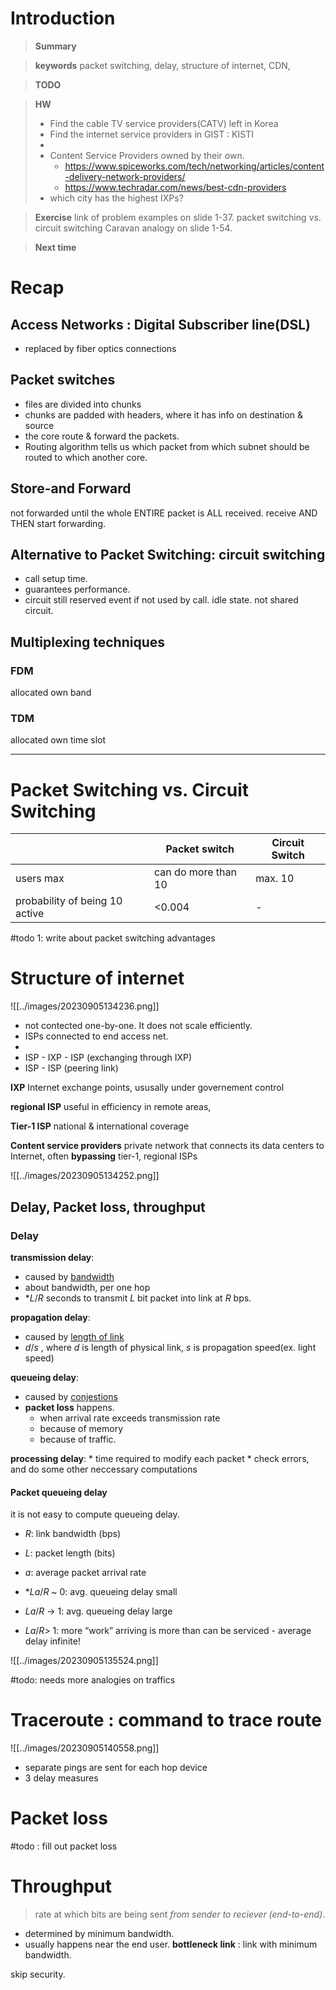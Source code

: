 # Introduction 

>**Summary**
>

>**keywords**
>packet switching, delay, structure of internet, CDN, 


>**TODO**


> **HW**
> * Find the cable TV service providers(CATV) left in Korea
> * Find the internet service providers in GIST : KISTI
> *
> * Content Service Providers owned by their own.
> 	* https://www.spiceworks.com/tech/networking/articles/content-delivery-network-providers/
> 	* https://www.techradar.com/news/best-cdn-providers
> * which city has the highest IXPs?

>**Exercise**
>link of problem examples on slide 1-37. packet switching vs. circuit switching
>Caravan analogy on slide 1-54.

> **Next time**
> 

# Recap
## Access Networks : Digital Subscriber line(DSL)
* replaced by fiber optics connections

## Packet switches
* files are divided into chunks
* chunks are padded with headers,  where it has info on destination & source
* the core route & forward the packets.
* Routing algorithm tells us which packet from which subnet should be routed to which another core.

## Store-and Forward
not forwarded until the whole ENTIRE packet is ALL received. 
receive AND THEN start forwarding. 

## Alternative to Packet Switching: circuit switching
* call setup time. 
* guarantees performance. 
* circuit still reserved event if not used by call. idle state. not shared circuit.

## Multiplexing techniques
### FDM
allocated own band
### TDM
allocated own time slot

*********
# Packet Switching vs. Circuit Switching

|  |Packet switch|Circuit Switch|
|-|---|---|
|users max|can do more than 10|max. 10|
|probability of being 10 active| <0.004|-|

#todo 1: write about packet switching advantages

# Structure of internet

![[../images/20230905134236.png]]
* not contected one-by-one. It does not scale efficiently.
* ISPs connected to end access net.
*
* ISP - IXP - ISP (exchanging through IXP)
* ISP - ISP (peering link)


**IXP**
Internet exchange points, ususally under governement control

**regional ISP**
useful in efficiency in remote areas, 

**Tier-1 ISP**
national & international coverage

**Content service providers**
private network that connects its data centers to Internet, often **bypassing** tier-1, regional ISPs

![[../images/20230905134252.png]]


## Delay, Packet loss, throughput
### Delay
**transmission delay**: 
* caused by <u>bandwidth</u>
* about bandwidth, per one hop
* *$L/R$ seconds to transmit $L$ bit packet into link at $R$ bps. 

**propagation delay**: 
* caused by <u>length of link</u>
* $d/s$ , where $d$ is length of physical link, $s$ is propagation speed(ex. light speed)

**queueing delay**:
* caused by <u>conjestions</u>
* **packet loss** happens.
	* when arrival rate exceeds transmission rate
	* because of memory
	* because of traffic.

**processing delay**:
	* time required to modify each packet
	* check errors, and do some other neccessary computations

#### Packet queueing delay
it is not easy to compute queueing delay.
* $R$: link bandwidth (bps)
* $L$: packet length (bits)
* $a$: average packet arrival rate

* *$La/R$ ~ 0: avg. queueing delay small
* $La/R$ -> 1: avg. queueing delay large
* $La/R$> 1: more “work” arriving is more than can be serviced - average delay infinite!

![[../images/20230905135524.png]]

#todo: needs more analogies on traffics

# Traceroute : command to trace route
![[../images/20230905140558.png]]
* separate pings are sent for each hop device
* 3 delay measures

# Packet loss

#todo : fill out packet loss
# Throughput
 > rate at which bits are being sent *from sender to reciever (end-to-end)*.
* determined by minimum bandwidth.
* usually happens near the end user. 
**bottleneck link** : link with minimum bandwidth.



skip security.
